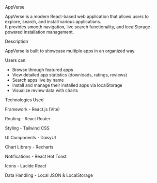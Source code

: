  AppVerse


AppVerse is a modern React-based web application that allows users to explore, search, and install various applications.  
It provides smooth navigation, live search functionality, and localStorage-powered installation management.


 Description


AppVerse is built to showcase multiple apps in an organized way. 

Users can:
- Browse through featured apps  
- View detailed app statistics (downloads, ratings, reviews)  
- Search apps live by name  
- Install and manage their installed apps via localStorage  
- Visualize review data with charts
  




 Technologies Used



Framework - React.js (Vite)

Routing - React Router

Styling - Tailwind CSS
 
UI Components - DaisyUI

Chart Library - Recharts 

Notifications - React Hot Toast
 
Icons - Lucide React 

Data Handling - Local JSON & LocalStorage 

